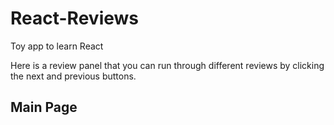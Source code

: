 # React-Reviews

Toy app to learn React

Here is a review panel that you can run through different reviews by clicking the next and previous buttons.



## Main Page
